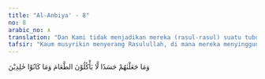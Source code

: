 ```yaml
---
title: "Al-Anbiya' - 8"
no: 8
arabic_no: ٨
translation: "Dan Kami tidak menjadikan mereka (rasul-rasul) suatu tubuh yang tidak memakan makanan dan mereka tidak (pula) hidup kekal."
tafsir: "Kaum musyrikin menyerang Rasulullah, di mana mereka menyinggung sifat-sifat kemanusiaan yang terlihat pada diri Rasulullah saw. Mereka mengatakan, mengapa rasul itu memakan makanan seperti manusia lainnya, dan berjalan di pasar (untuk berdagang), sebagaimana disebutkan dalam Surah al-Furqan, ayat 7. Maka dalam ayat ini Allah menjelaskan bahwa Dia menjadikan rasul-rasul itu orang-orang yang memakan makanan, dan tidak pula mereka hidup kekal di dunia, karena mereka itu adalah manusia juga, yang memerlukan makanan, minuman, tidur dan hidup berumah tangga. Hanya saja Allah telah memilih mereka untuk menyampaikan risalah-Nya kepada umat manusia, dan diberinya wahyu yang berisi petunjuk dan bimbingan, untuk mengeluarkan umat manusia dari kegelapan kekufuran kepada cahaya iman yang terang benderang. Rasul sebagai pembimbing adalah manusia biasa yang tidak memiliki kualitas supranatural, melainkan hanya diberi wahyu."
---
```

وَمَا جَعَلْنٰهُمْ جَسَدًا لَّا يَأْكُلُوْنَ الطَّعَامَ وَمَا كَانُوْا خٰلِدِيْنَ 